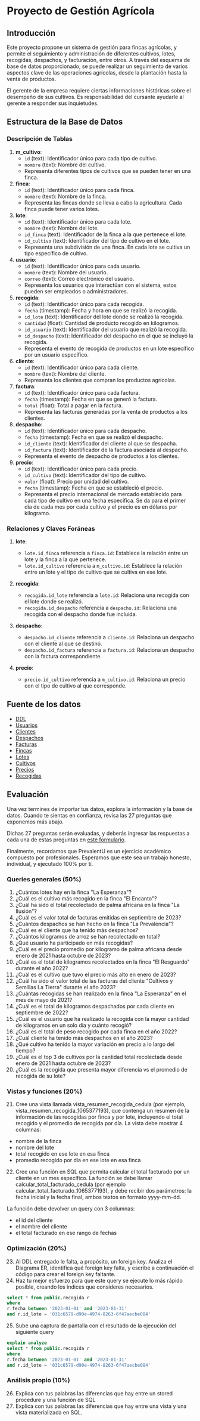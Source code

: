 # Proyecto de Gestión Agrícola

## Introducción

Este proyecto propone un sistema de gestión para fincas agrícolas, y permite el seguimiento y administración de diferentes cultivos, lotes, recogidas, despachos, y facturación, entre otros. A través del esquema de base de datos proporcionado, se puede realizar un seguimiento de varios aspectos clave de las operaciones agrícolas, desde la plantación hasta la venta de productos.

El gerente de la empresa requiere ciertas informaciones históricas sobre el desempeño de sus cultivos. Es responsabilidad del cursante ayudarle al gerente a responder sus inquietudes.

## Estructura de la Base de Datos

### Descripción de Tablas

1. **m_cultivo**:
   - `id` (text): Identificador único para cada tipo de cultivo.
   - `nombre` (text): Nombre del cultivo.
   - Representa diferentes tipos de cultivos que se pueden tener en una finca.
2. **finca**:
   - `id` (text): Identificador único para cada finca.
   - `nombre` (text): Nombre de la finca.
   - Representa las fincas donde se lleva a cabo la agricultura. Cada finca puede tener varios lotes.
3. **lote**:
   - `id` (text): Identificador único para cada lote.
   - `nombre` (text): Nombre del lote.
   - `id_finca` (text): Identificador de la finca a la que pertenece el lote.
   - `id_cultivo` (text): Identificador del tipo de cultivo en el lote.
   - Representa una subdivisión de una finca. En cada lote se cultiva un tipo específico de cultivo.
4. **usuario**:
   - `id` (text): Identificador único para cada usuario.
   - `nombre` (text): Nombre del usuario.
   - `correo` (text): Correo electrónico del usuario.
   - Representa los usuarios que interactúan con el sistema, estos pueden ser empleados o administradores.
5. **recogida**:
   - `id` (text): Identificador único para cada recogida.
   - `fecha` (timestamp): Fecha y hora en que se realizó la recogida.
   - `id_lote` (text): Identificador del lote donde se realizó la recogida.
   - `cantidad` (float): Cantidad de producto recogido en kilogramos.
   - `id_usuario` (text): Identificador del usuario que realizó la recogida.
   - `id_despacho` (text): Identificador del despacho en el que se incluyó la recogida.
   - Representa el evento de recogida de productos en un lote específico por un usuario específico.
6. **cliente**:
   - `id` (text): Identificador único para cada cliente.
   - `nombre` (text): Nombre del cliente.
   - Representa los clientes que compran los productos agrícolas.
7. **factura**:
   - `id` (text): Identificador único para cada factura.
   - `fecha` (timestamp): Fecha en que se generó la factura.
   - `total` (float): Total a pagar en la factura.
   - Representa las facturas generadas por la venta de productos a los clientes.
8. **despacho**:
   - `id` (text): Identificador único para cada despacho.
   - `fecha` (timestamp): Fecha en que se realizó el despacho.
   - `id_cliente` (text): Identificador del cliente al que se despacha.
   - `id_factura` (text): Identificador de la factura asociada al despacho.
   - Representa el evento de despacho de productos a los clientes.
9. **precio**:
   - `id` (text): Identificador único para cada precio.
   - `id_cultivo` (text): Identificador del tipo de cultivo.
   - `valor` (float): Precio por unidad del cultivo.
   - `fecha` (timestamp): Fecha en que se estableció el precio.
   - Representa el precio internacional de mercado establecido para cada tipo de cultivo en una fecha específica. Se da para el primer día de cada mes por cada cultivo y el precio es en dólares por kilogramo.

### Relaciones y Claves Foráneas

1. **lote**:

   - `lote.id_finca` referencia a `finca.id`: Establece la relación entre un lote y la finca a la que pertenece.
   - `lote.id_cultivo` referencia a `m_cultivo.id`: Establece la relación entre un lote y el tipo de cultivo que se cultiva en ese lote.

2. **recogida**:

   - `recogida.id_lote` referencia a `lote.id`: Relaciona una recogida con el lote donde se realizó.
   - `recogida.id_despacho` referencia a `despacho.id`: Relaciona una recogida con el despacho donde fue incluida.

3. **despacho**:

   - `despacho.id_cliente` referencia a `cliente.id`: Relaciona un despacho con el cliente al que se destinó.
   - `despacho.id_factura` referencia a `factura.id`: Relaciona un despacho con la factura correspondiente.

4. **precio**:
   - `precio.id_cultivo` referencia a `m_cultivo.id`: Relaciona un precio con el tipo de cultivo al que corresponde.

## Fuente de los datos

- [DDL](https://github.com/prevalentWare/prevalentu-sql-proyecto-final/blob/main/ddl.sql)
- [Usuarios](https://prevalentware.sharepoint.com/:x:/s/PrevalentWareUniversity/ER57cZ_zqpNMtMjhB0j7NgYBRf2Py2Cm_DqvpCuHSZFP_w?e=2oewfp)
- [Clientes](https://prevalentware.sharepoint.com/:x:/s/PrevalentWareUniversity/ETvBWFtF8vJBm1S7fLyrOmMBvGus_HyzKriLqe1Szc_47Q?e=WxZy9e)
- [Despachos](https://prevalentware.sharepoint.com/:x:/s/PrevalentWareUniversity/EZwEoFGadplDiRZ9jneeYvQBXfbgGSC68X-mcrkk-kjfpA?e=MhGZJV)
- [Facturas](https://prevalentware.sharepoint.com/:x:/s/PrevalentWareUniversity/EbrBG3CrmHdFgQ80m1BPtEEB8qtW86Ps_J_qOjuaiI3SkQ?e=UWKDAH)
- [Fincas](https://prevalentware.sharepoint.com/:x:/s/PrevalentWareUniversity/EQn_SpjXTulLsbBz2pLFI4YBD9WJ-V42nvQyQmq_QTx9FQ?e=0hKN5J)
- [Lotes](https://prevalentware.sharepoint.com/:x:/s/PrevalentWareUniversity/EXplgO-MOgdIvoQj3AxP0wkBJTKaV3j0ygUB3FCWCjsiAw?e=LqY5Ak)
- [Cultivos](https://prevalentware.sharepoint.com/:x:/s/PrevalentWareUniversity/EXrI_Ls-wupKjr5FD29VjJEBC8m1vy1UpOnYRkis4i4Now?e=FIeknX)
- [Precios](https://prevalentware.sharepoint.com/:x:/s/PrevalentWareUniversity/Eb60ZqannAJJryINzCEJD8MBf0ShoyD6HArldgfsgBxXeA?e=heXlOG)
- [Recogidas](https://prevalentware.sharepoint.com/:x:/s/PrevalentWareUniversity/EWip2acfPX1AqPsTJBQghbEBRUxJk2ckN1-W6xVSx8Atnw?e=Emjdfy)

## Evaluación

Una vez termines de importar tus datos, explora la información y la base de datos. Cuando te sientas en confianza, revisa las 27 preguntas que exponemos más abajo.

Dichas 27 preguntas serán evaluadas, y deberás ingresar las respuestas a cada una de estas preguntas en [este formulario](https://forms.office.com/r/CU5RKgwTrD).

Finalmente, recordamos que PrevalentU es un ejercicio académico compuesto por profesionales. Esperamos que este sea un trabajo honesto, individual, y ejecutado 100% por tí.

### Queries generales (50%)

1. ¿Cuántos lotes hay en la finca "La Esperanza"?
2. ¿Cuál es el cultivo más recogido en la finca "El Encanto"?
3. ¿Cuál ha sido el total recolectado de palma africana en la finca "La Ilusión"?
4. ¿Cuál es el valor total de facturas emitidas en septiembre de 2023?
5. ¿Cuántos despachos se han hecho en la finca "La Prevalencia"?
6. ¿Cuál es el cliente que ha tenido más despachos?
7. ¿Cuántos kilogramos de arroz se han recolectado en total?
8. ¿Qué usuario ha participado en más recogidas?
9. ¿Cuál es el precio promedio por kilogramo de palma africana desde enero de 2021 hasta octubre de 2023?
10. ¿Cuál es el total de kilogramos recolectados en la finca "El Resguardo" durante el año 2022?
11. ¿Cuál es el cultivo que tuvo el precio más alto en enero de 2023?
12. ¿Cuál ha sido el valor total de las facturas del cliente "Cultivos y Semillas La Tierra" durante el año 2023?
13. ¿Cuántas recogidas se han realizado en la finca "La Esperanza" en el mes de mayo de 2021?
14. ¿Cuál es el total de kilogramos despachados por cada cliente en septiembre de 2022?
15. ¿Cuál es el usuario que ha realizado la recogida con la mayor cantidad de kilogramos en un solo día y cuánto recogió?
16. ¿Cuál es el total de peso recogido por cada finca en el año 2022?
17. ¿Cuál cliente ha tenido más despachos en el año 2023?
18. ¿Qué cultivo ha tenido la mayor variación en precio a lo largo del tiempo?
19. ¿Cuál es el top 3 de cultivos por la cantidad total recolectada desde enero de 2021 hasta octubre de 2023?
20. ¿Cuál es la recogida que presenta mayor diferencia vs el promedio de recogida de su lote?

### Vistas y funciones (20%)

21. Cree una vista llamada vista_resumen_recogida_cedula (por ejemplo, vista_resumen_recogida_1065377193), que contenga un resumen de la información de las recogidas por finca y por lote, incluyendo el total recogido y el promedio de recogida por día. La vista debe mostrar 4 columnas:

- nombre de la finca
- nombre del lote
- total recogido en ese lote en esa finca
- promedio recogido por día en ese lote en esa finca

22. Cree una función en SQL que permita calcular el total facturado por un cliente en un mes específico. La función se debe llamar calcular_total_facturado_cedula (por ejemplo calcular_total_facturado_1065377193), y debe recibir dos parámetros: la fecha inicial y la fecha final, ambos textos en formato yyyy-mm-dd.

La función debe devolver un query con 3 columnas:

- el id del cliente
- el nombre del cliente
- el total facturado en ese rango de fechas

### Optimización (20%)

23. Al DDL entregado le falta, a propósito, un foreign key. Analiza el Diagrama ER, identifica qué foreign key falta, y escribe a continuación el código para crear el foreign key faltante.
24. Haz tu mejor esfuerzo para que este query se ejecute lo más rápido posible, creando los índices que consideres necesarios.

```sql
select * from public.recogida r
where
r.fecha between '2023-01-01' and '2023-01-31'
and r.id_lote = '031c6579-d90e-4974-8263-6f47aecbe084'
```

25. Sube una captura de pantalla con el resultado de la ejecución del siguiente query

```sql
explain analyze
select * from public.recogida r
where
r.fecha between '2023-01-01' and '2023-01-31'
and r.id_lote = '031c6579-d90e-4974-8263-6f47aecbe084'
```

### Análisis propio (10%)

26. Explica con tus palabras las diferencias que hay entre un stored procedure y una función de SQL
27. Explica con tus palabras las diferencias que hay entre una vista y una vista materializada en SQL.
